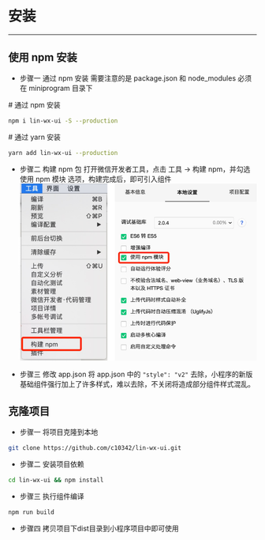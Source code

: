 # 安装

---

## 使用 npm 安装

- 步骤一 通过 npm 安装
需要注意的是 package.json 和 node_modules 必须在 miniprogram 目录下

\# 通过 npm 安装
```bash
npm i lin-wx-ui -S --production
```

\# 通过 yarn 安装
```bash
yarn add lin-wx-ui --production
```

- 步骤二 构建 npm 包
打开微信开发者工具，点击 工具 -> 构建 npm，并勾选 使用 npm 模块 选项，构建完成后，即可引入组件
![npm构建](../../assets/img/usenpm.png)

- 步骤三 修改 app.json
将 app.json 中的 `"style": "v2"` 去除，小程序的新版基础组件强行加上了许多样式，难以去除，不关闭将造成部分组件样式混乱。



## 克隆项目

- 步骤一 将项目克隆到本地
```bash
git clone https://github.com/c10342/lin-wx-ui.git
```

- 步骤二 安装项目依赖
```bash
cd lin-wx-ui && npm install
```

- 步骤三 执行组件编译
```bash
npm run build
```

- 步骤四 拷贝项目下dist目录到小程序项目中即可使用

